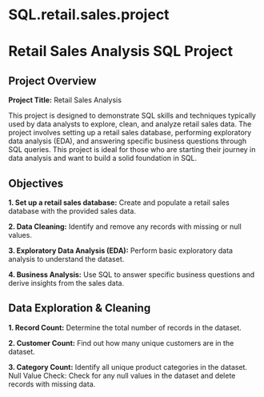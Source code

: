 # SQL.retail.sales.project
# Retail Sales Analysis SQL Project

## Project Overview

**Project Title:** Retail Sales Analysis

This project is designed to demonstrate SQL skills and techniques typically used by data analysts to explore, clean, and analyze retail sales data. The project involves setting up a retail sales database, performing exploratory data analysis (EDA), and answering specific business questions through SQL queries. This project is ideal for those who are starting their journey in data analysis and want to build a solid foundation in SQL.

## Objectives

**1. Set up a retail sales database:** Create and populate a retail sales database with the provided sales data.

**2. Data Cleaning:** Identify and remove any records with missing or null values.

**3. Exploratory Data Analysis (EDA):** Perform basic exploratory data analysis to understand the dataset.

**4. Business Analysis:** Use SQL to answer specific business questions and derive insights from the sales data.
## Data Exploration & Cleaning

**1. Record Count:** Determine the total number of records in the dataset.

**2. Customer Count:** Find out how many unique customers are in the dataset.

**3. Category Count:** Identify all unique product categories in the dataset.
Null Value Check: Check for any null values in the dataset and delete records with missing data.
